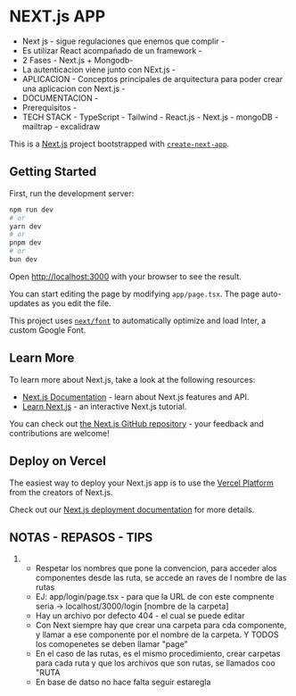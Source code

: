 # NEXT.js APP

* Next js - sigue regulaciones que enemos que complir - 
* Es utilizar React acompañado de un framework -
* 2 Fases - Next.js + Mongodb-
* La autenticacion viene junto con NExt.js -
* APLICACION - Conceptos principales de arquitectura para poder crear una aplicacion con Next.js -
* DOCUMENTACION - 
* Prerequisitos - 
* TECH STACK - TypeScript - Tailwind - React.js - Next.js - mongoDB - mailtrap - excalidraw






This is a [Next.js](https://nextjs.org/) project bootstrapped with [`create-next-app`](https://github.com/vercel/next.js/tree/canary/packages/create-next-app).

## Getting Started

First, run the development server:

```bash
npm run dev
# or
yarn dev
# or
pnpm dev
# or
bun dev
```

Open [http://localhost:3000](http://localhost:3000) with your browser to see the result.

You can start editing the page by modifying `app/page.tsx`. The page auto-updates as you edit the file.

This project uses [`next/font`](https://nextjs.org/docs/basic-features/font-optimization) to automatically optimize and load Inter, a custom Google Font.

## Learn More

To learn more about Next.js, take a look at the following resources:

- [Next.js Documentation](https://nextjs.org/docs) - learn about Next.js features and API.
- [Learn Next.js](https://nextjs.org/learn) - an interactive Next.js tutorial.

You can check out [the Next.js GitHub repository](https://github.com/vercel/next.js/) - your feedback and contributions are welcome!

## Deploy on Vercel

The easiest way to deploy your Next.js app is to use the [Vercel Platform](https://vercel.com/new?utm_medium=default-template&filter=next.js&utm_source=create-next-app&utm_campaign=create-next-app-readme) from the creators of Next.js.

Check out our [Next.js deployment documentation](https://nextjs.org/docs/deployment) for more details.


## NOTAS - REPASOS - TIPS

1. * Respetar los nombres que pone la convencion, para acceder  alos componentes desde las ruta, se accede an raves de l nombre de las rutas
   * EJ: app/login/page.tsx   -   para que la URL de con este compnente seria -> localhost/3000/login    [nombre de la carpeta]   
   * Hay un archivo por defecto 404 - el cual se puede editar 
   * Con Next siempre hay que crear una carpeta para cda componente, y llamar a ese componente por el nombre de la carpeta. Y TODOS los comopenetes se deben llamar "page"
   * En el caso de las rutas, es el mismo procedimiento, crear carpetas para cada ruta y que los archivos que son rutas, se llamados coo "RUTA
   * En base de datso no hace falta seguir estaregla

  